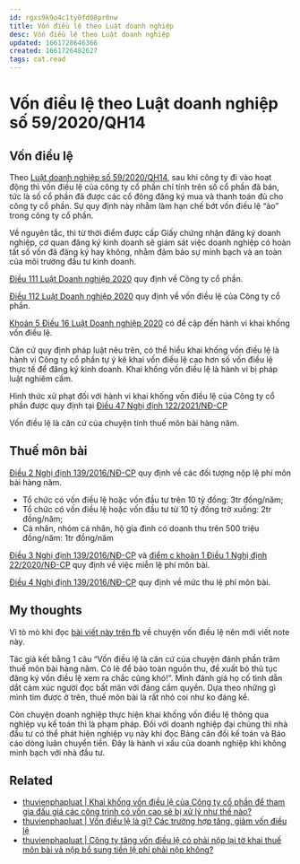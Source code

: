 ```yaml
---
id: rgxs9k9o4c1ty0fd08pr0nw
title: Vốn điều lệ theo Luật doanh nghiệp
desc: Vốn điều lệ theo Luật doanh nghiệp
updated: 1661728646366
created: 1661726482627
tags: cat.read
---
```

# Vốn điều lệ theo Luật doanh nghiệp số 59/2020/QH14

## Vốn điều lệ

Theo [Luật doanh nghiệp số 59/2020/QH14](https://thuvienphapluat.vn/van-ban/Doanh-nghiep/Luat-Doanh-nghiep-so-59-2020-QH14-427301.aspx), sau khi công ty đi vào hoạt động thì vốn điều lệ của công ty cổ phần chỉ tính trên số cổ phần đã bán, tức là số cổ phần đã được các cổ đông đăng ký mua và thanh toán đủ cho công ty cổ phần. Sự quy định này nhằm làm hạn chế bớt vốn điều lệ “ảo” trong công ty cổ phần.

Về nguyên tắc, thì từ thời điểm được cấp Giấy chứng nhận đăng ký doanh nghiệp, cơ quan đăng ký kinh doanh sẽ giám sát việc doanh nghiệp có hoàn tất số vốn đã đăng ký hay không, nhằm đảm bảo sự minh bạch và an toàn của môi trường đầu tư kinh doanh.

[Điều 111 Luật Doanh nghiệp 2020](https://thuvienphapluat.vn/van-ban/Doanh-nghiep/Luat-Doanh-nghiep-so-59-2020-QH14-427301.aspx?anchor=dieu_111) quy định về Công ty cổ phần.

[Điều 112 Luật Doanh nghiệp 2020](https://thuvienphapluat.vn/van-ban/Doanh-nghiep/Luat-Doanh-nghiep-so-59-2020-QH14-427301.aspx?anchor=dieu_112) quy định về vốn điều lệ của Công ty cổ phần.

[Khoản 5 Điều 16 Luật Doanh nghiệp 2020](https://thuvienphapluat.vn/van-ban/Doanh-nghiep/Luat-Doanh-nghiep-so-59-2020-QH14-427301.aspx?anchor=dieu_16) có đề cập đến hành vi khai khống vốn điều lệ.

Căn cứ quy định pháp luật nêu trên, có thể hiểu khai khống vốn điều lệ là hành vi Công ty cổ phần tự ý kê khai vốn điều lệ cao hơn số vốn điều lệ thực tế để đăng ký kinh doanh. Khai khống vốn điều lệ là hành vi bị pháp luật nghiêm cấm.

Hình thức xử phạt đối với hành vi khai khống vốn điều lệ của Công ty cổ phần được quy định tại [Điều 47 Nghị định 122/2021/NĐ-CP](https://thuvienphapluat.vn/van-ban/Dau-tu/Nghi-dinh-122-2021-ND-CP-xu-phat-vi-pham-hanh-chinh-linh-vuc-ke-hoach-285024.aspx?anchor=dieu_47)

Vốn điều lệ là căn cứ của chuyện tính thuế môn bài hàng năm.

## Thuế môn bài

[Điều 2 Nghị định 139/2016/NĐ-CP](https://thuvienphapluat.vn/van-ban/Thue-Phi-Le-Phi/Nghi-dinh-139-2016-ND-CP-le-phi-mon-bai-315033.aspx?anchor=dieu_2) quy định về các đối tượng nộp lệ phí môn bài hàng năm.
- Tổ chức có vốn điều lệ hoặc vốn đầu tư trên 10 tỷ đồng: 3tr đồng/năm;
- Tổ chức có vốn điều lệ hoặc vốn đầu tư từ 10 tỷ đồng trở xuống: 2tr đồng/năm;
- Cá nhân, nhóm cá nhân, hộ gia đình có doanh thu trên 500 triệu đồng/năm: 1tr đồng/năm

[Điều 3 Nghị định 139/2016/NĐ-CP](https://thuvienphapluat.vn/van-ban/Thue-Phi-Le-Phi/Nghi-dinh-139-2016-ND-CP-le-phi-mon-bai-315033.aspx?anchor=dieu_3) và [điểm c khoản 1 Điều 1 Nghị định 22/2020/NĐ-CP](https://thuvienphapluat.vn/van-ban/Thue-Phi-Le-Phi/Nghi-dinh-22-2020-ND-CP-sua-doi-Nghi-dinh-139-2016-ND-CP-quy-dinh-le-phi-mon-bai-435348.aspx?anchor=khoan_1_1) quy định về việc miễn lệ phí môn bài.

[Điều 4 Nghị định 139/2016/NĐ-CP](https://thuvienphapluat.vn/van-ban/Thue-Phi-Le-Phi/Nghi-dinh-139-2016-ND-CP-le-phi-mon-bai-315033.aspx?anchor=dieu_4) quy định về mức thu lệ phí môn bài.

## My thoughts

Vì tò mò khi đọc [bài viết này trên fb](https://www.facebook.com/chantroimoimedia/posts/pfbid0mkGtJya6286DvxEXQCu3okbkU8eKyP7wQAu7jNyD7whmVVjNUDp3P3XN8S3e8bxMl) về chuyện vốn điều lệ nên mới viết note này.

Tác giả kết bằng 1 câu “Vốn điều lệ là căn cứ của chuyện đánh phần trăm thuế môn bài hàng năm. Có lẽ để bảo toàn nguồn thu, đề xuất bỏ thủ tục đăng ký vốn điều lệ xem ra chắc cũng khó!”. Mình đánh giá họ cố tình dẫn dắt cảm xúc người đọc bất mãn với đảng cầm quyền. Dựa theo những gì mình tìm được ở trên, thuế môn bài là rất nhỏ coi như ko đáng kể.

Còn chuyện doanh nghiệp thực hiện khai khống vốn điều lệ thông qua nghiệp vụ kế toán thì là phạm pháp. Đối với doanh nghiệp đại chúng thì nhà đầu tư có thể phát hiện nghiệp vụ này khi đọc Bảng cân đối kế toán và Báo cáo dòng luân chuyển tiền. Đây là hành vi xấu của doanh nghiệp khi không minh bạch với nhà đầu tư.

## Related

- [thuvienphapluat | Khai khống vốn điều lệ của Công ty cổ phần để tham gia đấu giá các công trình có vốn cao sẽ bị xử lý như thế nào?](https://thuvienphapluat.vn/phap-luat/khai-khong-von-dieu-le-cua-cong-ty-co-phan-de-tham-gia-dau-gia-cac-cong-trinh-co-von-cao-se-bi-xu-l-700.html)
- [thuvienphapluat | Vốn điều lệ là gì? Các trường hợp tăng, giảm vốn điều lệ](https://thuvienphapluat.vn/chinh-sach-phap-luat-moi/vn/thoi-su-phap-luat/tu-van-phap-luat/39754/von-dieu-le-la-gi-cac-truong-hop-tang-giam-von-dieu-le)
- [thuvienphapluat | Công ty tăng vốn điều lệ có phải nộp lại tờ khai thuế môn bài và nộp bổ sung tiền lệ phí phải nộp không?](https://thuvienphapluat.vn/phap-luat/cong-ty-tang-von-dieu-le-co-phai-nop-lai-to-khai-thue-mon-bai-va-nop-bo-sung-tien-le-phi-phai-nop-k-3658.html)